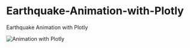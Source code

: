 # Earthquake-Animation-with-Plotly
Earthquake Animation with Plotly

![Animation with Plotly](https://github.com/m-peker/Earthquake-Animation-with-Plotly/blob/master/map.png)

